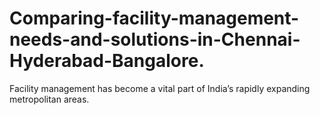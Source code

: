 # Comparing-facility-management-needs-and-solutions-in-Chennai-Hyderabad-Bangalore.
Facility management has become a vital part of India’s rapidly expanding metropolitan areas. 
